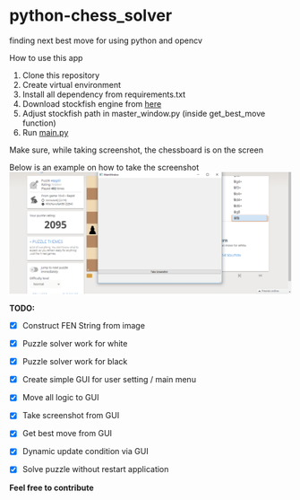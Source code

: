 # python-chess_solver
finding next best move for using python and opencv


How to use this app
1. Clone this repository
2. Create virtual environment
3. Install all dependency from requirements.txt
4. Download stockfish engine from [here](https://stockfishchess.org/)
5. Adjust stockfish path in master_window.py (inside get_best_move function)
6. Run [main.py](main.py)

Make sure, while taking screenshot, the chessboard is on the screen

Below is an example on how to take the screenshot
![screenshot example](assets/ss_example.png)

**TODO:**

* [x] Construct FEN String from image
* [x] Puzzle solver work for white
* [x] Puzzle solver work for black
* [x] Create simple GUI for user setting / main menu
* [x] Move all logic to GUI
* [x] Take screenshot from GUI
* [x] Get best move from GUI
* [x] Dynamic update condition via GUI
* [x] Solve puzzle without restart application


**Feel free to contribute**
